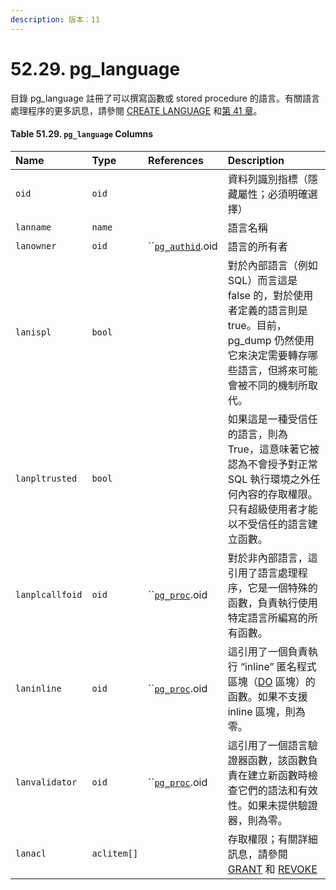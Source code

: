 ```yaml
---
description: 版本：11
---
```


# 52.29. pg\_language

目錄 pg\_language 註冊了可以撰寫函數或 stored procedure 的語言。有關語言處理程序的更多訊息，請參閱 [CREATE LANGUAGE](../../reference/sql-commands/create-language.md) 和[第 41 章](../../server-programming/the-rule-system/)。

#### **Table 51.29. `pg_language` Columns**

| Name | Type | References | Description |
| :--- | :--- | :--- | :--- |
| `oid` | `oid` |   | 資料列識別指標（隱藏屬性；必須明確選擇） |
| `lanname` | `name` |   | 語言名稱 |
| `lanowner` | `oid` | \`\`[`pg_authid`](pg_authid.md).oid | 語言的所有者 |
| `lanispl` | `bool` |   | 對於內部語言（例如 SQL）而言這是 false 的，對於使用者定義的語言則是 true。目前，pg\_dump 仍然使用它來決定需要轉存哪些語言，但將來可能會被不同的機制所取代。 |
| `lanpltrusted` | `bool` |   | 如果這是一種受信任的語言，則為 True，這意味著它被認為不會授予對正常 SQL 執行環境之外任何內容的存取權限。只有超級使用者才能以不受信任的語言建立函數。 |
| `lanplcallfoid` | `oid` | \`\`[`pg_proc`](pg_proc.md).oid | 對於非內部語言，這引用了語言處理程序，它是一個特殊的函數，負責執行使用特定語言所編寫的所有函數。 |
| `laninline` | `oid` | \`\`[`pg_proc`](pg_proc.md).oid | 這引用了一個負責執行 “inline” 匿名程式區塊（[DO](../../reference/sql-commands/do.md) 區塊）的函數。如果不支援 inline 區塊，則為零。 |
| `lanvalidator` | `oid` | \`\`[`pg_proc`](pg_proc.md).oid | 這引用了一個語言驗證器函數，該函數負責在建立新函數時檢查它們的語法和有效性。如果未提供驗證器，則為零。 |
| `lanacl` | `aclitem[]` |   | 存取權限；有關詳細訊息，請參閱 [GRANT](../../reference/sql-commands/grant.md) 和 [REVOKE](../../reference/sql-commands/revoke.md) |

